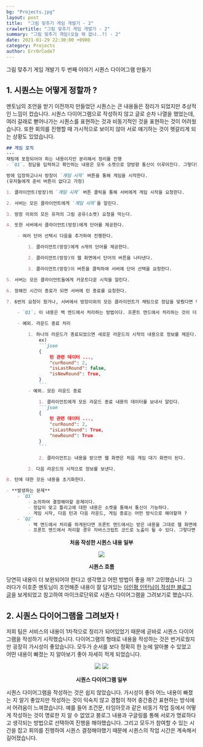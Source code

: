 ```yaml
---
bg: "Projects.jpg"
layout: post
title:  "그림 맞추기 게임 개발기 - 2"
crawlertitle: "그림 맞추기 게임 개발기 - 2"
summary: "그림 맞추기 게임(오늘 뭐 없나..?) - 2"
date: 2021-01-29 22:30:00 +0900
category: Projects
author: Err0rCode7
---
```


그림 맞추기 게임 개발기 두 번째 이야기
시퀀스 다이어그램 만들기

## 1. 시퀀스는 어떻게 정할까 ?

멘토님의 조언을 받기 이전까지 만들었던 시퀀스는 큰 내용들은 정리가 되었지만 추상적인 느낌이 컸습니다. 시퀀스 다이어그램으로 작성하지 않고 글로 순차 나열을 했었는데, 여러 갈래로 뻗어나가는 시퀀스를 표현하는 것과 비동기적인 것을 표현하는 것이 어려웠습니다. 또한 회의를 진행할 때 가시적으로 보이지 않아 서로 얘기하는 것이 헷갈리게 되는 상황도 있었습니다.

```md
## 게임 로직
---
채팅에 포함되어야 하는 내용이지만 분리해서 정리를 진행
- `Q1`. 정답을 입력하고 확인하는 내용은 모두 소켓으로 양방향 통신이 이루어진다. 그렇다면 턴 종료, 다음 라운드 시작, 모든 라운드 종료에 대한 통신을 어떤 것으로 해야 할지에 대한 문제가 생긴다.

방에 입장하고나서 방장이 `게임 시작` 버튼을 통해 게임을 시작한다.
(유저들에게 준비 버튼이 없다고 가정)

1. 클라이언트(방장)의 `게임 시작` 버튼 클릭을 통해 서버에게 게임 시작을 요청한다.

2. 서버는 모든 클라이언트에게 `게임 시작`을 알린다.

3. 방장 이외의 모든 유저의 그림 공유(소켓) 요청을 막는다.

4. 또한 서버에서 클라이언트(방장)에게 단어를 제공한다.

	- 여러 단어 선택시 다음을 추가하여 진행한다.

		1. 클라이언트(방장)에게 n개의 단어를 제공한다.

		2. 클라이언트(방장)의 웹 화면에서 단어의 버튼을 나타낸다.

		3. 클라이언트(방장)이 버튼을 클릭하여 서버에 단어 선택을 요청한다.

5. 서버는 모든 클라이언트들에게 카운트다운 시작을 알린다.

6. 정해진 시간이 종료가 되면 서버에 턴 종료를 요청한다.

7. 6번의 요청이 왔거나, 서버에서 방장이외의 모든 클라이언트가 채팅으로 정답을 맞췄다면 턴 종료를 모든 클라이언트에게 알린다.

	- `Q1`. 이 내용은 백 엔드에서 처리하는 방법이다. 프론트 엔드에서 처리하는 것이 더 좋은 것인지 모른다.

	- 예외. 라운드 종료 처리

		1. 하나의 라운드가 종료되었으면 새로운 라운드의 시작의 내용으로 정보를 채운다.
			ex)
			```json
			{
				턴 관련 데이터 ...,
				"curRound": 2,
				"isLastRound": false,
				"isNewRound": True,
			}
			```
		- 예외. 모든 라운드 종료

			1. 클라이언트에게 모든 라운드 종료 내용의 데이터를 보내서 알린다.
			```json
			{
				턴 관련 데이터 ...,
				"curRound": 2,
				"isLastRound": True,
				"newRound": True
			}
			```

			2. 클라이언트는 내용을 받으면 웹 화면은 처음 게임 대기 화면이 된다.

		2. 다음 라운드의 시작으로 정보를 보낸다.

8. 턴에 대한 모든 내용을 초기화한다.

- **발생하는 문제**
	- `Q1`
		- 논의하여 결정해야할 문제이다.
		- 정답이 맞고 틀리고에 대한 내용은 소켓을 통해서 통신이 가능하다.
		- 게임 시작, 다음 턴과 다음 라운드, 게임 종료는 어떤 방식으로 해야할까 ?
	- `Q2`
		- 백 엔드에서 처리를 하게된다면 프론트 엔드에서는 받은 내용을 그대로 웹 화면에 보여주면된다.
		- 프론트 엔드에서 처리할 경우 자바스크립트 코드로 노출이 될 수 있다. 그렇다면 이것을 해결할 수 있을까? -> 이 부분이 어쩔 수 없는 부분인지 모르겠다.
```
<p style="font-weight:bold" align="center">처음 작성한 시퀀스 내용 일부</p>

<p align="center">
<img src="https://user-images.githubusercontent.com/48249549/106136408-9d85e880-61ac-11eb-90c9-5e2fd076abab.png">
<p style="font-weight:bold" align="center">시퀀스 흐름</p>
</p>

당연히 내용이 더 보완되어야 한다고 생각했고 어떤 방법이 좋을 까? 고민했습니다. 그러다가 이호준 멘토님이 조언해준 내용이 잘 담겨있는 [이인평 인턴님이 작성한 블로그 글](https://42place.innovationacademy.kr/archives/790)을 보게되었고 참고하여 마이크로단위로 시퀀스 다이어그램을 그려보기로 했습니다.

## 2. 시퀀스 다이어그램을 그려보자 !

저희 팀은 서비스의 내용이 1차적으로 정리가 되어있었기 때문에 곧바로 시퀀스 다이어그램을 작성하기 시작했습니다. 다이어그램의 형태로 내용을 작성하는 것은 번거로웠지만 굉장히 가시성이 좋았습니다. 모두가 순서를 보다 정확히 한 눈에 알아볼 수 있었고 어떤 내용이 빠졌는 지 알아보기 좋아 자세히 적게 되었습니다.

<p align="center">
<img src="https://user-images.githubusercontent.com/48249549/106136564-d3c36800-61ac-11eb-99d6-a7bf73310b28.png">
<img src="https://user-images.githubusercontent.com/48249549/106276552-18b5d000-627b-11eb-8451-d230a4a7202f.png">
<p style="font-weight:bold" align="center">시퀀스 다이어그램 일부</p>
</p>

시퀀스 다이어그램을 작성하는 것은 쉽지 않았습니다. 가시성이 좋아 어느 내용이 빠졌는 지 알기 좋았지만 작성하는 것이 익숙치 않고 경험이 적어 중간중간 표현하는 방식에서 어려움이 느껴졌습니다. 예를 들어 조건문, 타임아웃과 같은 비동기 작업 등에서 어떻게 작성하는 것이 명료한 지 알 수 없었고 블로그 내용과 구글링를 통해 서로가 명료하다고 생각되는 방법으로 선택하여 진행을 해야했습니다. 그리고 모두가 참여할 수 있는 시간을 잡고 회의를 진행하여 시퀀스 결정해야했기 때문에 시퀀스의 작업 시간은 계속해서 길어졌습니다.
